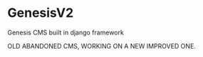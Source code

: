 # GenesisV2
Genesis CMS built in django framework

OLD ABANDONED CMS, WORKING ON A NEW IMPROVED ONE.
